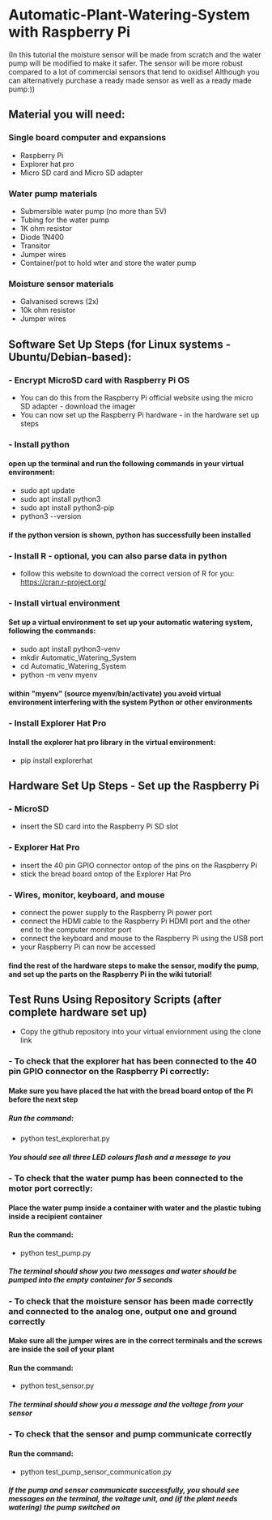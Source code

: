 # Automatic-Plant-Watering-System with Raspberry Pi
 (In this tutorial the moisture sensor will be made from scratch and the water pump will be modified to make it safer. The sensor will be more robust compared to a lot of commercial sensors that tend to oxidise! Although you can alternatively purchase a ready made sensor as well as a ready made pump:))

## Material you will need:
### Single board computer and expansions
 - Raspberry Pi
 - Explorer hat pro
 - Micro SD card and Micro SD adapter
### Water pump materials
 - Submersible water pump (no more than 5V)
 - Tubing for the water pump
 - 1K ohm resistor
 - Diode 1N400
 - Transitor
 - Jumper wires
 - Container/pot to hold wter and store the water pump
### Moisture sensor materials
 - Galvanised screws (2x)
 - 10k ohm resistor
 - Jumper wires
 
## Software Set Up Steps (for Linux systems - Ubuntu/Debian-based):
### - Encrypt MicroSD card with Raspberry Pi OS
  - You can do this from the Raspberry Pi official website using the micro SD adapter - download the imager
  - You can now set up the Raspberry Pi hardware - in the hardware set up steps
### - Install python
#### open up the terminal and run the following commands in your virtual environment:
- sudo apt update
- sudo apt install python3
- sudo apt install python3-pip
- python3 --version
#### if the python version is shown, python has successfully been installed
### - Install R - optional, you can also parse data in python
 - follow this website to download the correct version of R for you: https://cran.r-project.org/
### - Install virtual environment
#### Set up a virtual environment to set up your automatic watering system, following the commands:
- sudo apt install python3-venv
- mkdir Automatic_Watering_System
- cd Automatic_Watering_System
- python -m venv myenv
#### within "myenv" (source myenv/bin/activate) you avoid virtual environment interfering with the system Python or other environments
### - Install Explorer Hat Pro
#### Install the explorer hat pro library in the virtual environment:
- pip install explorerhat

## Hardware Set Up Steps - Set up the Raspberry Pi
### - MicroSD
 - insert the SD card into the Raspberry Pi SD slot
### - Explorer Hat Pro
 - insert the 40 pin GPIO connector ontop of the pins on the Raspberry Pi
 - stick the bread board ontop of the Explorer Hat Pro
### - Wires, monitor, keyboard, and mouse
 - connect the power supply to the Raspberry Pi power port
 - connect the HDMI cable to the Raspberry Pi HDMI port and the other end to the computer monitor port
 - connect the keyboard and mouse to the Raspberry Pi using the USB port 
 - your Raspberry Pi can now be accessed
#### find the rest of the hardware steps to make the sensor, modify the pump, and set up the parts on the Raspberry Pi in the wiki tutorial!

## Test Runs Using Repository Scripts (after complete hardware set up)
 - Copy the github repository into your virtual enviornment using the clone link
### - To check that the explorer hat has been connected to the 40 pin GPIO connector on the Raspberry Pi correctly:
#### Make sure you have placed the hat with the bread board ontop of the Pi before the next step
##### Run the command: 
- python test_explorerhat.py
##### You should see all three LED colours flash and a message to you
### - To check that the water pump has been connected to the motor port correctly:
#### Place the water pump inside a container with water and the plastic tubing inside a recipient container 
#### Run the command: 
- python test_pump.py
##### The terminal should show you two messages and water should be pumped into the empty container for 5 seconds
### - To check that the moisture sensor has been made correctly and connected to the analog one, output one and ground correctly
#### Make sure all the jumper wires are in the correct terminals and the screws are inside the soil of your plant
#### Run the command:
- python test_sensor.py 
##### The terminal should show you a message and the voltage from your sensor
### - To check that the sensor and pump communicate correctly
#### Run the command:
- python test_pump_sensor_communication.py
##### If the pump and sensor communicate successfully, you should see messages on the terminal, the voltage unit, and (if the plant needs watering) the pump switched on
